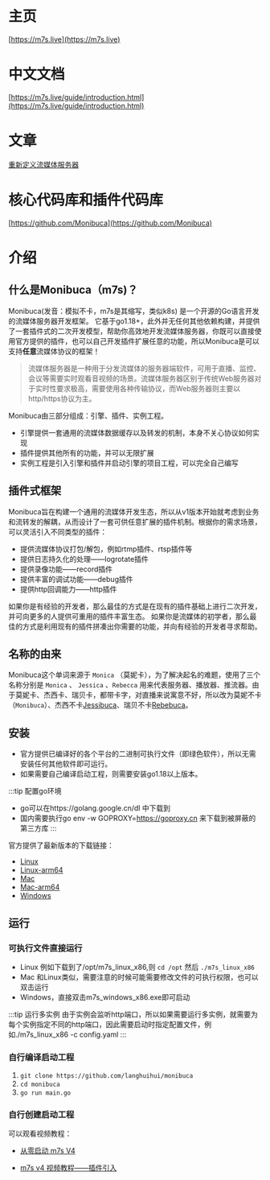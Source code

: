 # 主页

[https://m7s.live](https://m7s.live)

# 中文文档

[https://m7s.live/guide/introduction.html](https://m7s.live/guide/introduction.html)

# 文章

[重新定义流媒体服务器](https://www.infoq.cn/article/uiPl8dIuQmhipKb3q3Tz)

# 核心代码库和插件代码库

[https://github.com/Monibuca](https://github.com/Monibuca)

# 介绍

## 什么是Monibuca（m7s)？

Monibuca(发音：模拟不卡，m7s是其缩写，类似k8s) 是一个开源的Go语言开发的流媒体服务器开发框架。
它基于go1.18+，此外并无任何其他依赖构建，并提供了一套插件式的二次开发模型，帮助你高效地开发流媒体服务器，你既可以直接使用官方提供的插件，也可以自己开发插件扩展任意的功能，所以Monibuca是可以支持**任意**流媒体协议的框架！


> 流媒体服务器是一种用于分发流媒体的服务器端软件，可用于直播、监控、会议等需要实时观看音视频的场景。流媒体服务器区别于传统Web服务器对于实时性要求极高，需要使用各种传输协议，而Web服务器则主要以http/https协议为主。

Monibuca由三部分组成：引擎、插件、实例工程。
- 引擎提供一套通用的流媒体数据缓存以及转发的机制，本身不关心协议如何实现
- 插件提供其他所有的功能，并可以无限扩展
- 实例工程是引入引擎和插件并启动引擎的项目工程，可以完全自己编写

## 插件式框架

Monibuca旨在构建一个通用的流媒体开发生态，所以从v1版本开始就考虑到业务和流转发的解耦，从而设计了一套可供任意扩展的插件机制。根据你的需求场景，可以灵活引入不同类型的插件：
- 提供流媒体协议打包/解包，例如rtmp插件、rtsp插件等
- 提供日志持久化的处理——logrotate插件
- 提供录像功能——record插件
- 提供丰富的调试功能——debug插件
- 提供http回调能力——http插件

如果你是有经验的开发者，那么最佳的方式是在现有的插件基础上进行二次开发，并可向更多的人提供可重用的插件丰富生态。
如果你是流媒体的初学者，那么最佳的方式是利用现有的插件拼凑出你需要的功能，并向有经验的开发者寻求帮助。


## 名称的由来
Monibuca这个单词来源于 `Monica` （莫妮卡），为了解决起名的难题，使用了三个名称分别是 `Monica` 、 `Jessica` 、`Rebecca` 用来代表服务器、播放器、推流器。由于莫妮卡、杰西卡、瑞贝卡，都带卡字，对直播来说寓意不好，所以改为莫妮不卡（`Monibuca`）、杰西不卡[Jessibuca](https://jessibuca.com)、瑞贝不卡[Rebebuca](https://rebebuca.com)。

## 安装
- 官方提供已编译好的各个平台的二进制可执行文件（即绿色软件），所以无需安装任何其他软件即可运行。
- 如果需要自己编译启动工程，则需要安装go1.18以上版本。

:::tip 配置go环境
- go可以在https://golang.google.cn/dl 中下载到
- 国内需要执行go env -w GOPROXY=https://goproxy.cn 来下载到被屏蔽的第三方库
:::

官方提供了最新版本的下载链接：
- [Linux](https://m7s.live/bin/m7s_linux_x86)
- [Linux-arm64](https://m7s.live/bin/m7s_linux_arm64)
- [Mac](https://m7s.live/bin/m7s_darwin_x86)
- [Mac-arm64](https://m7s.live/bin/m7s_darwin_arm64)
- [Windows](https://m7s.live/bin/m7s_windows_x86)

## 运行

### 可执行文件直接运行

- Linux 例如下载到了/opt/m7s_linux_x86,则 `cd /opt` 然后 `./m7s_linux_x86`
- Mac 和Linux类似，需要注意的时候可能需要修改文件的可执行权限，也可以双击运行
- Windows，直接双击m7s_windows_x86.exe即可启动

:::tip 运行多实例
由于实例会监听http端口，所以如果需要运行多实例，就需要为每个实例指定不同的http端口，因此需要启动时指定配置文件，例如./m7s_linux_x86 -c config.yaml
:::

### 自行编译启动工程
1. `git clone https://github.com/langhuihui/monibuca`
2. `cd monibuca`
3. `go run main.go`

### 自行创建启动工程

可以观看视频教程：

- [从零启动 m7s V4](https://www.bilibili.com/video/BV1iq4y147N4/)

- [m7s v4 视频教程——插件引入](https://www.bilibili.com/video/BV1sP4y1g7BF/)